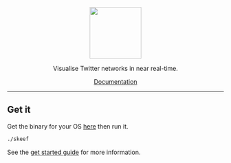 <div align="center">

<img src="https://skeef.io/img/skeef.png" height="120px" />

Visualise Twitter networks in near real-time.

[Documentation](skeef.io/)

</div>

---

## Get it

Get the binary for your OS 
[here](https://github.com/devOpifex/skeef/tree/master/bin)
then run it.

```bash
./skeef
```

See the [get started guide](https://skeef.io/docs/run) for more 
information.
